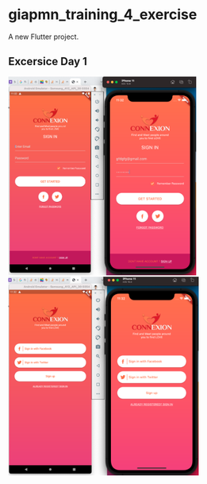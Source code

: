 # giapmn_training_4_exercise

A new Flutter project.

## Excersice Day 1
<img src="screenshoots/Day1/LoginScreen.png" height="400"/>
<img src="screenshoots/Day1/RegisterScreen.png" height="400"/>